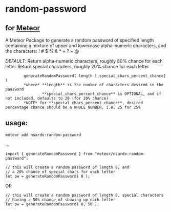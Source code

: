 # random-password
## for [Meteor](http://meteor.com)

A Meteor Package to generate a random password of specified length containing a mixture of upper and lowercase alpha-numeric characters, and the characters: !  #  $  %  &amp;  *  +  ?  ~  @

*DEFAULT*:  Return alpha-numeric characters, roughly 80% chance for each letter
            Return special characters, roughly 20% chance for each letter

            generateRandomPassword( length [,special_chars_percent_chance] )
            *where* **length** is the number of characters desired in the password
                    **special_chars_percent_chance** is OPTIONAL, and if not included, defaults to 20 (for 20% chance)
            *NOTE* for **special_chars_percent_chance**, desired percentage chance should be a WHOLE NUMBER, i.e. 25 for 25%

## usage:

```
meteor add nsardo:random-password
```

...

```
import { generateRandomPassword } from "meteor/nsardo:random-password";

// this will create a random password of length 8, and 
// a 20% chance of special chars for each letter
let pw = generateRandomPassword( 8 );
```
OR
```
// this will create a random password of length 8, special characters 
// having a 50% chance of showing up each letter
let pw = generateRandomPassword( 8, 50 );
```
